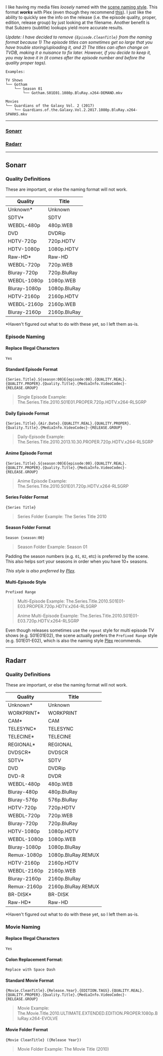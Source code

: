 I like having my media files _loosely_ named with the [scene naming style](https://scenerules.org/). This format _**works**_ with Plex (even though they recommend [this](https://support.plex.tv/hc/en-us/articles/200220687-Naming-Series-Season-Based-TV-Shows)). I just like the ability to quickly see the info on the release (i.e. the episode quality, proper, edition, release group) by just looking at the filename. Another benefit is that Subzero (subtitle) lookups yield more accurate results. 

_Update: I have decided to remove `{Episode.CleanTitle}` from the naming format because 1) The episode titles can sometimes get so large that you have trouble storing/uploading it, and 2) The titles can often change on TVDB, making it a nuisance to fix later. However, if you decide to keep it, you may leave it in (it comes after the episode number and before the quality proper tags)._

```
Examples:

TV Shows
└── Gotham
    └── Season 01
        └── Gotham.S01E01.1080p.BluRay.x264-DEMAND.mkv

Movies
└── Guardians of the Galaxy Vol. 2 (2017)
    └── Guardians.of.the.Galaxy.Vol.2.2017.1080p.BluRay.x264-SPARKS.mkv

```
---


### [Sonarr](#sonarr-1)
### [Radarr](#radarr-1)

---


## Sonarr


### Quality Definitions

These are important, or else the naming format will not work. 

| Quality      | Title        |
| ------------ | ------------ |
| Unknown*     | Unknown      |
| SDTV*        | SDTV         |
| WEBDL-480p   | 480p.WEB     |
| DVD          | DVDRip       |
| HDTV-720p    | 720p.HDTV    |
| HDTV-1080p   | 1080p.HDTV   |
| Raw-HD*      | Raw-HD       |
| WEBDL-720p   | 720p.WEB     |
| Bluray-720p  | 720p.BluRay  |
| WEBDL-1080p  | 1080p.WEB    |
| Bluray-1080p | 1080p.BluRay |
| HDTV-2160p   | 2160p.HDTV   |
| WEBDL-2160p  | 2160p.WEB    |
| Bluray-2160p | 2160p.BluRay | 

\*Haven't figured out what to do with these yet, so I left them as-is.


### Episode Naming

#### Replace Illegal Characters 
```
Yes
```

#### Standard Episode Format


```
{Series.Title}.S{season:00}E{episode:00}.{QUALITY.REAL}.{QUALITY.PROPER}.{Quality.Title}.{MediaInfo.VideoCodec}-{RELEASE.GROUP}
```

> Single Episode Example: The.Series.Title.2010.S01E01.PROPER.720p.HDTV.x264-RLSGRP


#### Daily Episode Format
```
{Series.Title}.{Air.Date}.{QUALITY.REAL}.{QUALITY.PROPER}.{Quality.Title}.{MediaInfo.VideoCodec}-{RELEASE.GROUP}
```

> Daily-Episode Example: The.Series.Title.2010.2013.10.30.PROPER.720p.HDTV.x264-RLSGRP

#### Anime Episode Format
```
{Series.Title}.S{season:00}E{episode:00}.{QUALITY.REAL}.{QUALITY.PROPER}.{Quality.Title}.{MediaInfo.VideoCodec}-{RELEASE.GROUP}
```

> Anime Episode Example: The.Series.Title.2010.S01E01.720p.HDTV.x264-RLSGRP

#### Series Folder Format
```
{Series Title}
```

> Series Folder Example: The Series Title 2010

#### Season Folder Format
```
Season {season:00}
```

> Season Folder Example: Season 01

Padding the season numbers (e.g. `01`, `02`, etc) is preferred by the scene. This also helps sort your seasons in order when you have 10+ seasons.

_This style is also preferred by [Plex](https://support.plex.tv/hc/en-us/articles/200220687-Naming-Series-Season-Based-TV-Shows)._

#### Multi-Episode Style
```
Prefixed Range
```

>Multi-Episode Example: The.Series.Title.2010.S01E01-E03.PROPER.720p.HDTV.x264-RLSGRP
>
>Anime Multi-Episode Example: The.Series.Title.2010.S01E01-E03.720p.HDTV.x264-RLSGRP

Even though releases sometimes use the `repeat` style for multi episode TV shows (e.g. S01E01E02), the scene actually prefers the `Prefixed Range` style (e.g. S01E01-E02), which is also the naming style [Plex](https://support.plex.tv/hc/en-us/articles/200220687-Naming-Series-Season-Based-TV-Shows) recommends.







***


## Radarr


### Quality Definitions

These are important, or else the naming format will not work. 


| Quality      | Title              |
| ------------ | ------------------ |
| Unknown*     | Unknown            |
| WORKPRINT*   | WORKPRINT          |
| CAM*         | CAM                |
| TELESYNC*    | TELESYNC           |
| TELECINE*    | TELECINE           |
| REGIONAL*    | REGIONAL           |
| DVDSCR*      | DVDSCR             |
| SDTV*        | SDTV               |
| DVD          | DVDRip             |
| DVD-R        | DVDR               |
| WEBDL-480p   | 480p.WEB           |
| Bluray-480p  | 480p.BluRay        |
| Bluray-576p  | 576p.BluRay        |
| HDTV-720p    | 720p.HDTV          |
| WEBDL-720p   | 720p.WEB           |
| Bluray-720p  | 720p.BluRay        |
| HDTV-1080p   | 1080p.HDTV         |
| WEBDL-1080p  | 1080p.WEB          |
| Bluray-1080p | 1080p.BluRay       |
| Remux-1080p  | 1080p.BluRay.REMUX |
| HDTV-2160p   | 2160p.HDTV         |
| WEBDL-2160p  | 2160p.WEB          |
| Bluray-2160p | 2160p.BluRay       |
| Remux-2160p  | 2160p.BluRay.REMUX |
| BR-DISK*     | BR-DISK            |
| Raw-HD*      | Raw-HD             |


\*Haven't figured out what to do with these yet, so I left them as-is.



### Movie Naming

#### Replace Illegal Characters 
```
Yes
```

#### Colon Replacement Format: 
```
Replace with Space Dash
```

#### Standard Movie Format
```
{Movie.CleanTitle}.{Release.Year}.{EDITION.TAGS}.{QUALITY.REAL}.{QUALITY.PROPER}.{Quality.Title}.{MediaInfo.VideoCodec}-{RELEASE.GROUP}
```

>Movie Example: The.Movie.Title.2010.ULTIMATE.EXTENDED.EDITION.PROPER.1080p.BluRay.x264-EVOLVE


#### Movie Folder Format
```
{Movie CleanTitle} ({Release Year})
```

>Movie Folder Example: The Movie Title (2010)
